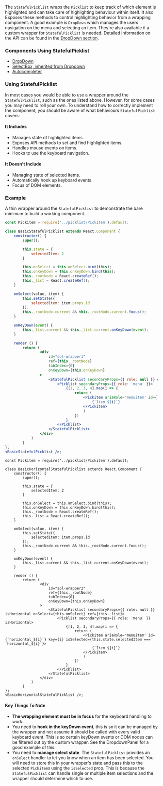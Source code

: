 The `StatefulPicklist` wraps the `Picklist` to keep track of which element is highlighted and can take care of highlighting behaviour within itself. It also Exposes these methods to control highlighting behavior from a wrapping component. A good example is `DropDown` which manages the users navigation on the menu and selecting an item. They're also available if a custom wrapper for `StatefulPicklist` is needed. Detailed information on the API can be found in the [DropDown section](#dropdown).

### Components Using StatefulPicklist
* [DropDown](#dropdown)
* [SelectBox, inherited from Dropdown](#select-box)
* [Autocompleter](#autocompleter)


### Using StatefulPicklist
In most cases you would be able to use a wrapper around the `StatefulPicklist`, such as the ones listed above.  However, for some cases you may need to roll your own. To understand how to correctly implement the component, you should be aware of what behaviours `StatefulPicklist` covers:

#### It Includes
* Manages state of highlighted items.
* Exposes API methods to set and find highlighted items.
* Handles mouse events on items.
* Hooks to use the keyboard navigation.

#### It Doesn't Include
* Managing state of selected items.
* Automatically hook up keyboard events.
* Focus of DOM elements.

### Example
A thin wrapper around the `StatefulPicklist` to demonstrate the bare minimum to build a working component.

```jsx
const Pickitem = require('../picklist/Pickitem').default;

class BasicStatefulPicklist extends React.Component {
	constructor() {
		super();

		this.state = {
			selectedItem: 2
		}

		this.onSelect = this.onSelect.bind(this);
		this.onKeyDown = this.onKeyDown.bind(this);
		this._rootNode = React.createRef();
		this._list = React.createRef();
	}

	onSelect(value, item) {
		this.setState({
			selectedItem: item.props.id
		});
		this._rootNode.current && this._rootNode.current.focus();
	}

	onKeyDown(event) {
		this._list.current && this._list.current.onKeyDown(event);
	}

	render () {
		return (
				<div
					id="spl-wrapper1"
					ref={this._rootNode}
					tabIndex={0}
					onKeyDown={this.onKeyDown}
				>
					<StatefulPicklist secondaryProps={{ role: null }} onSelect={this.onSelect} ref={this._list}>
						<Picklist secondaryProps={{ role: 'menu' }}>
							{[1, 2, 3, 4].map(i => {
								return (
									<Pickitem ariaRole='menuitem' id={`vertical_${i}`} key={i} isSelected={this.state.selectedItem === `vertical_${i}`}>
										{`Item ${i}`}
									</Pickitem>
									)
								})
							}
						</Picklist>
					</StatefulPicklist>
				</div>
			)
		}
};
<BasicStatefulPicklist />;
```

```
const Pickitem = require('../picklist/Pickitem').default;

class BasicHorizontalStatefulPicklist extends React.Component {
	constructor() {
		super();

		this.state = {
			selectedItem: 2
		}

		this.onSelect = this.onSelect.bind(this);
		this.onKeyDown = this.onKeyDown.bind(this);
		this._rootNode = React.createRef();
		this._list = React.createRef();
	}

	onSelect(value, item) {
		this.setState({
			selectedItem: item.props.id
		});
		this._rootNode.current && this._rootNode.current.focus();
	}

	onKeyDown(event) {
		this._list.current && this._list.current.onKeyDown(event);
	}

	render () {
		return (
				<div
					id="spl-wrapper2"
					ref={this._rootNode}
					tabIndex={0}
					onKeyDown={this.onKeyDown}
				>
					<StatefulPicklist secondaryProps={{ role: null }} isHorizontal onSelect={this.onSelect} ref={this._list}>
						<Picklist secondaryProps={{ role: 'menu' }} isHorizontal>
							{[1, 2, 3, 4].map(i => {
								return (
									<Pickitem ariaRole='menuitem' id={`horizontal_${i}`} key={i} isSelected={this.state.selectedItem === `horizontal_${i}`}>
										{`Item ${i}`}
									</Pickitem>
									)
								})
							}
						</Picklist>
					</StatefulPicklist>
				</div>
			)
		}
};
<BasicHorizontalStatefulPicklist />;
```

#### Key Things To Note
* **The wrapping element must be in focus** for the keyboard handling to work.
* You need to **hook in the keyDown event**, this is so it can be managed by the wrapper and not assume it should be called with every valid keyboard event. This is so certain keyDown events or DOM nodes can be filtered out by the custom wrapper. See the DropdownPanel for a good example of this.
* You need to **manage select state**. The `StatefulPicklist` provides an `onSelect` handler to let you know when an item has been selected. You will need to store this in your wrapper's state and pass this to the selected `Pickitem`s using the `isSelected` prop. This is because the `StatefulPicklist` can handle single or multiple item selections and the wrapper should determine which to use.
